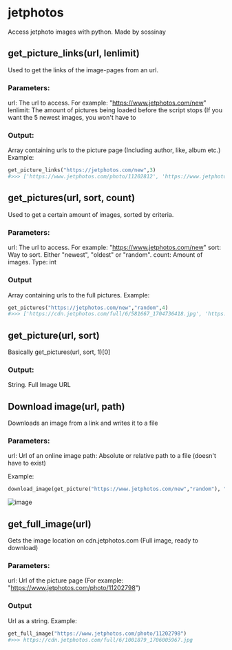 # jetphotos
Access jetphoto images with python. Made by sossinay
## get_picture_links(url, lenlimit)
Used to get the links of the image-pages from an url.
### Parameters:
url: The url to access. For example: "https://www.jetphotos.com/new"
lenlimit: The amount of pictures being loaded before the script stops (If you want the 5 newest images, you won't have to

### Output:
Array containing urls to the picture page (Including author, like, album etc.)
Example:
``` Python
get_picture_links("https://jetphotos.com/new",3)
#>>> ['https://www.jetphotos.com/photo/11202812', 'https://www.jetphotos.com/photo/11202811', 'https://www.jetphotos.com/photo/11202810']
```
## get_pictures(url, sort, count)
Used to get a certain amount of images, sorted by criteria.

### Parameters:
url: The url to access. For example: "https://www.jetphotos.com/new"
sort: Way to sort. Either "newest", "oldest" or "random".
count: Amount of images. Type: int

###  Output
Array containing urls to the full pictures.
Example:
``` Python
get_pictures("https://jetphotos.com/new","random",4)
#>>> ['https://cdn.jetphotos.com/full/6/581667_1704736418.jpg', 'https://cdn.jetphotos.com/full/6/2102927_1704736184.jpg', 'https://cdn.jetphotos.com/full/6/1334877_1704736946.jpg', 'https://cdn.jetphotos.com/full/6/1545021_1704736104.jpg']
```

## get_picture(url, sort)

Basically get_pictures(url, sort, 1)[0]

### Output:
String. Full Image URL

## Download image(url, path)
Downloads an image from a link and writes it to a file

### Parameters:
url: Url of an online image
path: Absolute or relative path to a file (doesn't have to exist)

Example:
``` Python
download_image(get_picture("https://www.jetphotos.com/new","random"), "image.jpg")
```
![image](https://github.com/sossinayDev/jetphotos-python/assets/125735344/629cda92-bb06-431f-a80e-feda790080af)

## get_full_image(url)
Gets the image location on cdn.jetphotos.com (Full image, ready to download)
### Parameters:
url: Url of the picture page (For example: "https://www.jetphotos.com/photo/11202798")
### Output
Url as a string.
Example:
``` Python
get_full_image("https://www.jetphotos.com/photo/11202798")
#>>> https://cdn.jetphotos.com/full/6/1001879_1706005967.jpg
```
